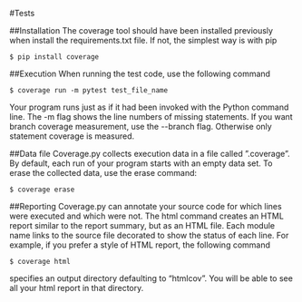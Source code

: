 #Tests 

##Installation
The coverage tool should have been installed previously when install the requirements.txt file.
If not, the simplest way is with pip
```
$ pip install coverage
```

##Execution
When running the test code, use the following command 
```
$ coverage run -m pytest test_file_name
```
Your program runs just as if it had been invoked with the Python command line.
The -m flag shows the line numbers of missing statements.
If you want branch coverage measurement, use the --branch flag. 
Otherwise only statement coverage is measured.

##Data file
Coverage.py collects execution data in a file called ”.coverage”.
By default, each run of your program starts with an empty data set.
To erase the collected data, use the erase command:
```
$ coverage erase
```

##Reporting
Coverage.py can annotate your source code for which lines were executed and which were not. 
The html command creates an HTML report similar to the report summary, but as an HTML file. 
Each module name links to the source file decorated to show the status of each line.
For example, if you prefer a style of HTML report, the following command 

```
$ coverage html
```
specifies an output directory defaulting to “htmlcov”.
You will be able to see all your html report in that directory.


